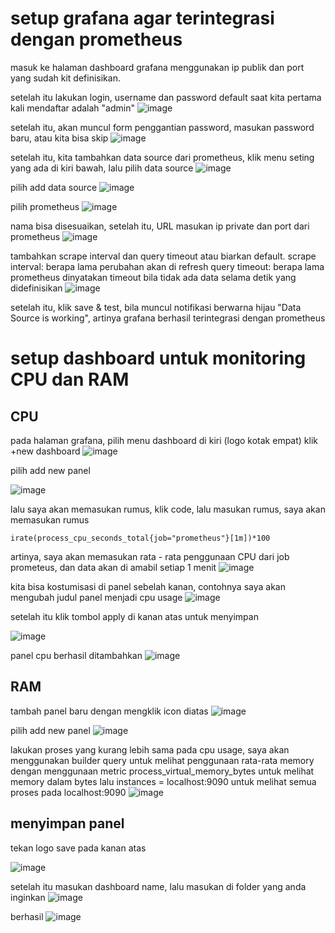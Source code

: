 # setup grafana agar terintegrasi dengan prometheus

masuk ke halaman dashboard grafana menggunakan ip publik dan port yang sudah kit definisikan.

setelah itu lakukan login, username dan password default saat kita pertama kali mendaftar adalah "admin"
![image](https://user-images.githubusercontent.com/36489276/207026461-60547cfb-9aec-44c4-a35a-172b69300d7a.png)

setelah itu, akan muncul form penggantian password, masukan password baru, atau kita bisa skip
![image](https://user-images.githubusercontent.com/36489276/207026623-3cb2e634-0e0e-4ad4-a4ca-c7578b8b6e7b.png)

setelah itu, kita tambahkan data source dari prometheus, klik menu seting yang ada di kiri bawah, lalu pilih data source
![image](https://user-images.githubusercontent.com/36489276/207026794-33db240c-66b9-4dd6-848d-bdcb2a303569.png)

pilih add data source
![image](https://user-images.githubusercontent.com/36489276/207027862-1e7b5be8-34bf-403d-9792-25a13d219efc.png)

pilih prometheus
![image](https://user-images.githubusercontent.com/36489276/207028039-c29df3df-0354-4295-b922-d36578d4cf19.png)

nama bisa disesuaikan, setelah itu, URL masukan ip private dan port dari prometheus
![image](https://user-images.githubusercontent.com/36489276/207028176-0e74d108-466c-4984-92cd-186e6b73ca8c.png)

tambahkan scrape interval dan query timeout atau biarkan default.
scrape interval: berapa lama perubahan akan di refresh
query timeout: berapa lama prometheus dinyatakan timeout bila tidak ada data selama detik yang didefinisikan
![image](https://user-images.githubusercontent.com/36489276/207029863-199c0449-f31c-45b2-89a8-514b1afb1c1b.png)


setelah itu, klik save & test, bila muncul notifikasi berwarna hijau "Data Source is working", artinya grafana berhasil terintegrasi dengan prometheus

# setup dashboard untuk monitoring CPU dan RAM

## CPU
pada halaman grafana, pilih menu dashboard di kiri (logo kotak empat) klik +new dashboard
![image](https://user-images.githubusercontent.com/36489276/207031457-e592d927-a7b4-4e7e-9228-b9154f8c688d.png)

pilih add new panel

![image](https://user-images.githubusercontent.com/36489276/207035968-ac163b69-f628-4529-b592-051d677b7c62.png)

lalu saya akan memasukan rumus, klik code, lalu masukan rumus, saya akan memasukan rumus
```
irate(process_cpu_seconds_total{job="prometheus"}[1m])*100
```
artinya, saya akan memasukan rata - rata penggunaan CPU dari job prometeus, dan data akan di amabil setiap 1 menit
![image](https://user-images.githubusercontent.com/36489276/207065375-fb249eef-cf78-449f-8086-b18d9b16df6b.png)

kita bisa kostumisasi di panel sebelah kanan, contohnya saya akan mengubah judul panel menjadi cpu usage
![image](https://user-images.githubusercontent.com/36489276/207067179-cb88162c-7a1c-427f-9dca-7658f20e6917.png)

setelah itu klik tombol apply di kanan atas untuk menyimpan

![image](https://user-images.githubusercontent.com/36489276/207065922-1eaf72e8-fcf5-4b42-96cb-001aff050ba9.png)

panel cpu berhasil ditambahkan
![image](https://user-images.githubusercontent.com/36489276/207067472-a720e03e-6bbd-49be-b43a-4b1900b8688e.png)

## RAM
tambah panel baru dengan mengklik icon diatas
![image](https://user-images.githubusercontent.com/36489276/207068805-1424df51-870e-48c1-a75a-1e32c6b42194.png)

pilih add new panel
![image](https://user-images.githubusercontent.com/36489276/207068896-6a23587c-b1e4-4420-b8c1-45af20004e60.png)

lakukan proses yang kurang lebih sama pada cpu usage, saya akan menggunakan builder query untuk melihat penggunaan rata-rata memory dengan menggunaan metric
process_virtual_memory_bytes untuk melihat memory dalam bytes lalu instances = localhost:9090 untuk melihat semua proses pada localhost:9090
![image](https://user-images.githubusercontent.com/36489276/207071212-cec75d4c-a0b1-4980-b86f-3a69e89d3730.png)

## menyimpan panel

tekan logo save pada kanan atas

![image](https://user-images.githubusercontent.com/36489276/207071508-7450e8a4-a663-435f-9cf3-73ad3f3ec3fc.png)

setelah itu masukan dashboard name, lalu masukan di folder yang anda inginkan
![image](https://user-images.githubusercontent.com/36489276/207071649-32d13e22-7160-4e2c-96a3-527029bc0aa1.png)

berhasil
![image](https://user-images.githubusercontent.com/36489276/207074535-cc27f1e8-6756-499a-8225-cb30ba5eaadc.png)


